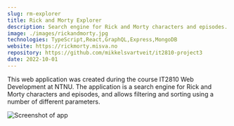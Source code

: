 ```yaml
---
slug: rm-explorer
title: Rick and Morty Explorer
description: Search engine for Rick and Morty characters and episodes.
image: ./images/rickandmorty.jpg
technologies: TypeScript,React,GraphQL,Express,MongoDB
website: https://rickmorty.misva.no
repository: https://github.com/mikkelsvartveit/it2810-project3
date: 2022-10-01
---
```


This web application was created during the course IT2810 Web Development at NTNU. The application is a search engine for Rick and Morty characters and episodes, and allows filtering and sorting using a number of different parameters.

![Screenshot of app](https://user-images.githubusercontent.com/30391413/198878503-092961db-eb9f-4fe6-a7bc-8d9ca71a5bee.png)
